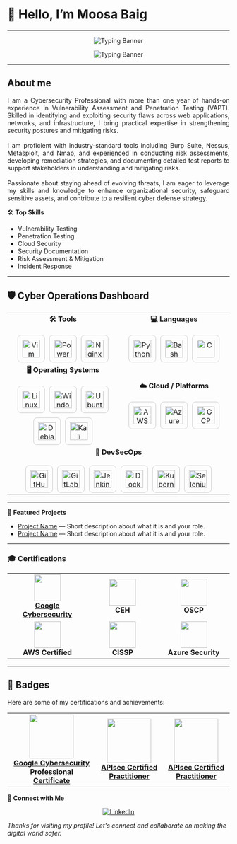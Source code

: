 # 👋 Hello, I’m Moosa Baig
---
<!-- Banner -->
<p align="center">
  <img src="https://readme-typing-svg.herokuapp.com?font=Courier&weight=600&size=30&pause=1000&color=00F7FF&center=true&vCenter=true&width=800&lines=How+you+doin'?" alt="Typing Banner" />
</p>

<p align="center">
  <img src="https://readme-typing-svg.herokuapp.com?font=Courier&weight=600&size=30&pause=100&color=00F7FF&center=true&vCenter=true&width=800&lines=Winners+don't+make+excuses" alt="Typing Banner" />
</p>

----
## About me

<p align="justify">
I am a Cybersecurity Professional with more than one year of hands-on experience in Vulnerability Assessment and Penetration Testing (VAPT). Skilled in identifying and exploiting security flaws across web applications, networks, and infrastructure, I bring practical expertise in strengthening security postures and mitigating risks.  
<br><br>
I am proficient with industry-standard tools including Burp Suite, Nessus, Metasploit, and Nmap, and experienced in conducting risk assessments, developing remediation strategies, and documenting detailed test reports to support stakeholders in understanding and mitigating risks.  
<br><br>
Passionate about staying ahead of evolving threats, I am eager to leverage my skills and knowledge to enhance organizational security, safeguard sensitive assets, and contribute to a resilient cyber defense strategy. 
</p>



🛠️ **Top Skills**
- Vulnerability Testing
- Penetration Testing
- Cloud Security
- Security Documentation
- Risk Assessment & Mitigation
- Incident Response

---
## 🛡️ Cyber Operations Dashboard

<table align="center">
  <tr>
    <td align="center" width="50%">
      <b>🛠️ Tools</b><br><br>
      <div style="display: flex; gap: 10px; justify-content: center;">
        <a href="https://www.vim.org/" target="_blank" style="width:60px; height:60px; display:flex; align-items:center; justify-content:center; border:1px solid #ccc; border-radius:8px;">
          <img src="https://skillicons.dev/icons?i=vim" alt="Vim" width="40" />
        </a>
        <a href="https://docs.microsoft.com/en-us/powershell/" target="_blank" style="width:60px; height:60px; display:flex; align-items:center; justify-content:center; border:1px solid #ccc; border-radius:8px;">
          <img src="https://skillicons.dev/icons?i=powershell" alt="PowerShell" width="40" />
        </a>
        <a href="https://www.nginx.com/" target="_blank" style="width:60px; height:60px; display:flex; align-items:center; justify-content:center; border:1px solid #ccc; border-radius:8px;">
          <img src="https://skillicons.dev/icons?i=nginx" alt="Nginx" width="40" />
        </a>
      </div>
    </td>
    <td align="center" width="50%">
      <b>💻 Languages</b><br><br>
      <div style="display: flex; gap: 10px; justify-content: center;">
        <a href="https://www.python.org/" target="_blank" style="width:60px; height:60px; display:flex; align-items:center; justify-content:center; border:1px solid #ccc; border-radius:8px;">
          <img src="https://skillicons.dev/icons?i=python" alt="Python" width="40" />
        </a>
        <a href="https://www.gnu.org/software/bash/" target="_blank" style="width:60px; height:60px; display:flex; align-items:center; justify-content:center; border:1px solid #ccc; border-radius:8px;">
          <img src="https://skillicons.dev/icons?i=bash" alt="Bash" width="40" />
        </a>
        <a href="https://en.cppreference.com/w/c/language" target="_blank" style="width:60px; height:60px; display:flex; align-items:center; justify-content:center; border:1px solid #ccc; border-radius:8px;">
          <img src="https://skillicons.dev/icons?i=c" alt="C" width="40" />
        </a>
      </div>
    </td>
  </tr>
  <tr>
    <td align="center" width="50%">
      <b>🖥️ Operating Systems</b><br><br>
      <div style="display: flex; gap: 10px; justify-content: center; flex-wrap: wrap;">
        <a href="https://www.linux.org/" target="_blank" style="width:60px; height:60px; display:flex; align-items:center; justify-content:center; border:1px solid #ccc; border-radius:8px;">
          <img src="https://skillicons.dev/icons?i=linux" alt="Linux" width="40" />
        </a>
        <a href="https://www.microsoft.com/en-us/windows/" target="_blank" style="width:60px; height:60px; display:flex; align-items:center; justify-content:center; border:1px solid #ccc; border-radius:8px;">
          <img src="https://skillicons.dev/icons?i=windows" alt="Windows" width="40" />
        </a>
        <a href="https://ubuntu.com/" target="_blank" style="width:60px; height:60px; display:flex; align-items:center; justify-content:center; border:1px solid #ccc; border-radius:8px;">
          <img src="https://skillicons.dev/icons?i=ubuntu" alt="Ubuntu" width="40" />
        </a>
        <a href="https://www.debian.org/" target="_blank" style="width:60px; height:60px; display:flex; align-items:center; justify-content:center; border:1px solid #ccc; border-radius:8px;">
          <img src="https://skillicons.dev/icons?i=debian" alt="Debian" width="40" />
        </a>
        <a href="https://www.kali.org/" target="_blank" style="width:60px; height:60px; display:flex; align-items:center; justify-content:center; border:1px solid #ccc; border-radius:8px;">
          <img src="https://skillicons.dev/icons?i=kali" alt="Kali Linux" width="40" />
        </a>
      </div>
    </td>
    <td align="center" width="50%">
      <b>☁️ Cloud / Platforms</b><br><br>
      <div style="display: flex; gap: 10px; justify-content: center;">
        <a href="https://aws.amazon.com/" target="_blank" style="width:60px; height:60px; display:flex; align-items:center; justify-content:center; border:1px solid #ccc; border-radius:8px;">
          <img src="https://skillicons.dev/icons?i=aws" alt="AWS" width="40" />
        </a>
        <a href="https://azure.microsoft.com/" target="_blank" style="width:60px; height:60px; display:flex; align-items:center; justify-content:center; border:1px solid #ccc; border-radius:8px;">
          <img src="https://skillicons.dev/icons?i=azure" alt="Azure" width="40" />
        </a>
        <a href="https://cloud.google.com/" target="_blank" style="width:60px; height:60px; display:flex; align-items:center; justify-content:center; border:1px solid #ccc; border-radius:8px;">
          <img src="https://skillicons.dev/icons?i=gcp" alt="GCP" width="40" />
        </a>
      </div>
    </td>
  </tr>
  <tr>
    <td align="center" colspan="2" width="100%">
      <b>🔐 DevSecOps</b><br><br>
      <div style="display: flex; gap: 10px; justify-content: center; flex-wrap: wrap;">
        <a href="https://github.com/" target="_blank" style="width:60px; height:60px; display:flex; align-items:center; justify-content:center; border:1px solid #ccc; border-radius:8px;">
          <img src="https://skillicons.dev/icons?i=github" alt="GitHub" width="40" />
        </a>
        <a href="https://gitlab.com/" target="_blank" style="width:60px; height:60px; display:flex; align-items:center; justify-content:center; border:1px solid #ccc; border-radius:8px;">
          <img src="https://skillicons.dev/icons?i=gitlab" alt="GitLab" width="40" />
        </a>
        <a href="https://www.jenkins.io/" target="_blank" style="width:60px; height:60px; display:flex; align-items:center; justify-content:center; border:1px solid #ccc; border-radius:8px;">
          <img src="https://skillicons.dev/icons?i=jenkins" alt="Jenkins" width="40" />
        </a>
        <a href="https://www.docker.com/" target="_blank" style="width:60px; height:60px; display:flex; align-items:center; justify-content:center; border:1px solid #ccc; border-radius:8px;">
          <img src="https://skillicons.dev/icons?i=docker" alt="Docker" width="40" />
        </a>
        <a href="https://kubernetes.io/" target="_blank" style="width:60px; height:60px; display:flex; align-items:center; justify-content:center; border:1px solid #ccc; border-radius:8px;">
          <img src="https://skillicons.dev/icons?i=kubernetes" alt="Kubernetes" width="40" />
        </a>
        <a href="https://www.selenium.dev/" target="_blank" style="width:60px; height:60px; display:flex; align-items:center; justify-content:center; border:1px solid #ccc; border-radius:8px;">
          <img src="https://skillicons.dev/icons?i=selenium" alt="Selenium" width="40" />
        </a>
      </div>
    </td>
  </tr>
</table>

---

🚀 **Featured Projects**
<!-- Add your favorite projects below! Replace these placeholders with your own repositories. -->
- [Project Name](#) — Short description about what it is and your role.
- [Project Name](#) — Short description about what it is and your role.


---
### 🎓 Certifications  

<table align="center">
<tr>
    <td align="center" width="200px">
      <img src="https://img.icons8.com/color/96/google-logo.png" width="60"/><br>
      <b><a href="https://drive.google.com/file/d/1Ifkb7sKjSb-1ydCEwHqwqVN3Hk9_Dfey/view?usp=sharing" target="_blank">Google Cybersecurity</a></b>
    </td>
    <td align="center" width="200px">
      <img src="https://img.icons8.com/color/96/hacker.png" width="60"/><br>
      <b>CEH</b>
    </td>
    <td align="center" width="200px">
      <img src="https://img.icons8.com/color/96/cyber-security.png" width="60"/><br>
      <b>OSCP</b>
    </td>
  </tr>
  <tr>
    <td align="center" width="200px">
      <img src="https://img.icons8.com/color/96/cloud.png" width="60"/><br>
      <b>AWS Certified</b>
    </td>
    <td align="center" width="200px">
      <img src="https://img.icons8.com/color/96/shield.png" width="60"/><br>
      <b>CISSP</b>
    </td>
    <td align="center" width="200px">
      <img src="https://img.icons8.com/color/96/azure.png" width="60"/><br>
      <b>Azure Security</b>
    </td>
  </tr>
</table>

---
## 🏅 Badges

Here are some of my certifications and achievements:

<table align="center">
  <tr>
    <td align="center">
      <a href="https://www.credly.com/badges/4ca64578-c964-4f33-a16b-61d4b9636c13/public_url">
        <img src="https://raw.githubusercontent.com/moosabaig/Certificates/main/google-cybersecurity-professional-certificate-v2.png" width="100"/><br>
        <b>Google Cybersecurity Professional Certificate</b>
      </a>
    </td>
    <td align="center">
      <a href="https://www.credly.com/badges/2f877584-935b-415b-a8ca-72ea5a2ecc48/public_url">
        <img src="https://raw.githubusercontent.com/moosabaig/Certificates/ba946a3e7f37e5c9bc0fabc9e1e4c564c8204a46/apisec-certified-practitioner.png" width="100"/><br>
        <b>APIsec Certified Practitioner</b>
      </a>
    </td>
    <td align="center">
         <a href="https://drive.google.com/file/d/1GHRYNAuTg5X-r3YoyH5i_NaIu2LRzaPC/view?usp=sharing">
        <img src="https://github.com/moosabaig/Documents/blob/a5bcd50f4b9f9c0cd1c038274ecd281dfc2ea8e7/Cyber%20Apocalypse%20CTF%202025.jpg" width="100"/><br>
        <b>APIsec Certified Practitioner</b>
      </a>
    </td>
  </tr>
</table>

🔗 **Connect with Me**
<p align="center">
  <a href="https://www.linkedin.com/in/moosa-baig-868240273" target="_blank">
    <img src="https://skillicons.dev/icons?i=linkedin" alt="LinkedIn" />
  </a>
</p>

_Thanks for visiting my profile! Let's connect and collaborate on making the digital world safer._
